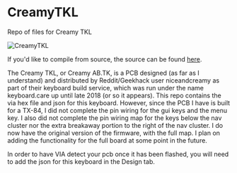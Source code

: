 # CreamyTKL
Repo of files for Creamy TKL 

![CreamyTKL](https://i.imgur.com/Sw8G5IV.jpg)

If you'd like to compile from source, the source can be found [here](https://github.com/dot-hex/qmk_firmware/tree/master/keyboards/ctkl).


The Creamy TKL, or Creamy AB.TK, is a PCB designed (as far as I understand) and distributed by Reddit/Geekhack user niceandcreamy as part of their keyboard build service, which was run under the name keyboard.care up until late 2018 (or so it appears). This repo contains the via hex file and json for this keyboard. However, since the PCB I have is built for a TX-84, I did not complete the pin wiring for the gui keys and the menu key. I also did not complete the pin wiring map for the keys below the nav cluster nor the extra breakaway portion to the right of the nav cluster. I do now have the original version of the firmware, with the full map. I plan on adding the functionality for the full board at some point in the future. 

In order to have VIA detect your pcb once it has been flashed, you will need to add the json for this keyboard in the Design tab.
